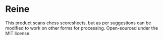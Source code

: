 # Reine
This product scans chess scoresheets, but as per suggestions can be modified to work on other forms for processing. Open-sourced under the MIT license.
